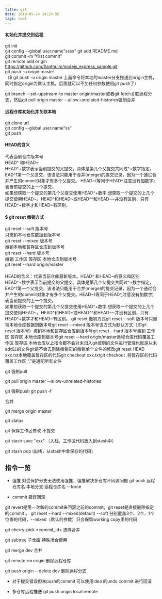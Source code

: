 ```yaml
---
title: git
date: 2019-05-24 14:24:56
tags: tool
---
```


#### 初始化并提交到远程

git init <br>
git config --global user.name"ssss"
git add README.md <br>
git commit -m "first commit" <br>
git remote add origin https://github.com/Xanthuim/nodejs_express_sample.git <br>
git push -u origin master <br>（$ git push -u origin master 上面命令将本地的master分支推送到origin主机，同时指定origin为默认主机，后面就可以不加任何参数使用git push了）

<!--more-->

git branch --set-upstream-to master origin/master或者git fetch关联远程分支，然后git pull origin master --allow-unrelated-histories强制合并

#### 远程仓库初始化并关联本地

git clone url<br>
git config --global user.name"ss"<br>
git push<br>

#### HEAD的含义

代表当前仓库版本号<br>
HEAD^ 和HEAD~<br>
HEAD^+数字表示当前提交的父提交。具体是第几个父提交共同过^+数字指定，EAD^1第一个父提交，该语法只能用于合并(merge)的提交记录，因为一个通过合并产生的commit对象才有多个父提交。
HEAD~(等同于HEAD^,注意没有加数字)表当前提交的上一个提交。<br>
如果想获取一个提交的第几个父提交使用HEAD^+数字,想获取一个提交的上几个提交使用HEAD~。HEAD^和HEAD~或HEAD^^和HEAD~~并没有区别，只有HEAD^+数字才和HEAD~有区别。

#### $ git reset 撤销方式

git reset --soft 版本号<br>
只撤销本地仓库数据到版本号 <br>
git reset --mixed 版本号<br>
撤销本地和暂存区仓库到版本号<br>
git reset --hard 版本号<br>
撤销 工作区 暂存区 本地仓库到版本号<br>
git reset --hard origin/master<br>
####

HEAD的含义：代表当前仓库最新版本。HEAD^ 和HEAD~的意义和区别HEAD^+数字表示当前提交的父提交。具体是第几个父提交共同过^+数字指定，EAD^1第一个父提交，该语法只能用于合并(merge)的提交记录，因为一个通过合并产生的commit对象才有多个父提交。HEAD~(等同于HEAD^,注意没有加数字)表当前提交的上一个提交。<br>如果想获取一个提交的第几个父提交使用HEAD^+数字,想获取一个提交的上几个提交使用HEAD~。HEAD^和HEAD~或HEAD^^和HEAD~~并没有区别，只有HEAD^+数字才和HEAD~有区别。 git reset 撤销方式git reset --soft 版本号只撤销本地仓库数据到版本号git reset --mixed 版本号该方式为默认方式（即git reset 版本号）撤销本地和暂存区仓库到版本号git reset --hard 版本号撤销 工作区 暂存区 本地仓库到版本号git reset --hard origin/master远程仓库代码覆盖工作区 暂存区 本地仓库以上指令都不会对未归入git控制的文件进行管理也就是从未add过的文件git是不会去删除撤销它的撤销单个文件的修改git reset HEAD xxx.txt本地覆盖暂存区的代码git checkout xxx.txtgit checkout .将暂存区的代码覆盖工作区 “.”是通配所有文件

git 强制pull 

git pull origin master --allow-unrelated-histories 

git 强制push git push -f 

合并

git merge origin master 

git status

git 保存工作区修改 不提交

git stash save "xxx" （入栈，工作区代码放入到stash中）

git stash pop (出栈，从stash中拿保存的代码)

## 指令一览

- 强推
对受保护分支无法使用强推，强推解决多仓库不同源问题
git push 远程仓库名 本地分支:远程仓库名 --force

- commit 错误回滚

git revert是用一次新的commit来回滚之前的commit，git reset是直接删除指定的commit 。
git reset --hard --mixed(default) --soft 分别覆盖3个、2个、1个位置的代码，--mixed（默认的参数）只会保留working copy里的代码

git cherry-pick <commit_id> 选择合并

git subtree 子仓库 特殊场合使用

git merge dev 合并

git remote rm origin 删除远程仓库

git push origin --delete dev 删除远程分支

- 对于提交错误但未push的commit 可以使用idea 的undo commit 进行回滚

- 多仓库远程推送 git push origin local:remote